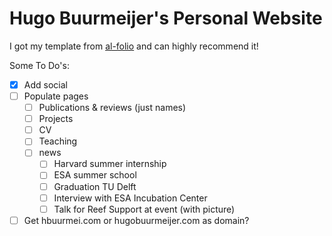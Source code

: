 # Hugo Buurmeijer's Personal Website

I got my template from [al-folio](https://github.com/alshedivat/al-folio) and can highly recommend it!

Some To Do's:
- [x] Add social
- [ ] Populate pages
  - [ ] Publications & reviews (just names)
  - [ ] Projects
  - [ ] CV
  - [ ] Teaching
  - [ ] news
    - [ ] Harvard summer internship
    - [ ] ESA summer school
    - [ ] Graduation TU Delft
    - [ ] Interview with ESA Incubation Center
    - [ ] Talk for Reef Support at event (with picture)
- [ ] Get hbuurmei.com or hugobuurmeijer.com as domain?
